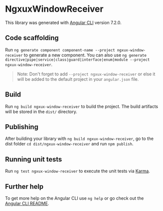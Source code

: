 # NgxuxWindowReceiver

This library was generated with [Angular CLI](https://github.com/angular/angular-cli) version 7.2.0.

## Code scaffolding

Run `ng generate component component-name --project ngxux-window-receiver` to generate a new component. You can also use `ng generate directive|pipe|service|class|guard|interface|enum|module --project ngxux-window-receiver`.
> Note: Don't forget to add `--project ngxux-window-receiver` or else it will be added to the default project in your `angular.json` file. 

## Build

Run `ng build ngxux-window-receiver` to build the project. The build artifacts will be stored in the `dist/` directory.

## Publishing

After building your library with `ng build ngxux-window-receiver`, go to the dist folder `cd dist/ngxux-window-receiver` and run `npm publish`.

## Running unit tests

Run `ng test ngxux-window-receiver` to execute the unit tests via [Karma](https://karma-runner.github.io).

## Further help

To get more help on the Angular CLI use `ng help` or go check out the [Angular CLI README](https://github.com/angular/angular-cli/blob/master/README.md).

